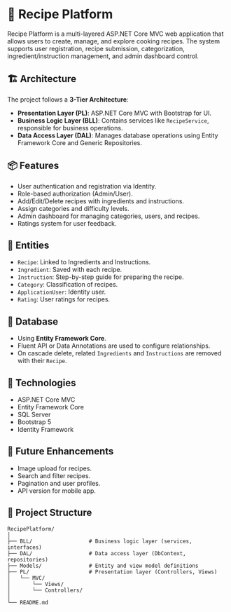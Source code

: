 # 🍲 Recipe Platform

Recipe Platform is a multi-layered ASP.NET Core MVC web application that allows users to create, manage, and explore cooking recipes. The system supports user registration, recipe submission, categorization, ingredient/instruction management, and admin dashboard control.

## 🏗️ Architecture

The project follows a **3-Tier Architecture**:

- **Presentation Layer (PL)**: ASP.NET Core MVC with Bootstrap for UI.
- **Business Logic Layer (BLL)**: Contains services like `RecipeService`, responsible for business operations.
- **Data Access Layer (DAL)**: Manages database operations using Entity Framework Core and Generic Repositories.

## 📦 Features

- User authentication and registration via Identity.
- Role-based authorization (Admin/User).
- Add/Edit/Delete recipes with ingredients and instructions.
- Assign categories and difficulty levels.
- Admin dashboard for managing categories, users, and recipes.
- Ratings system for user feedback.

## 🧩 Entities

- `Recipe`: Linked to Ingredients and Instructions.
- `Ingredient`: Saved with each recipe.
- `Instruction`: Step-by-step guide for preparing the recipe.
- `Category`: Classification of recipes.
- `ApplicationUser`: Identity user.
- `Rating`: User ratings for recipes.

## 💾 Database

- Using **Entity Framework Core**.
- Fluent API or Data Annotations are used to configure relationships.
- On cascade delete, related `Ingredients` and `Instructions` are removed with their `Recipe`.

## 🧪 Technologies

- ASP.NET Core MVC
- Entity Framework Core
- SQL Server
- Bootstrap 5
- Identity Framework

## 🔄 Future Enhancements

- Image upload for recipes.
- Search and filter recipes.
- Pagination and user profiles.
- API version for mobile app.

## 📁 Project Structure

```
RecipePlatform/
│
├── BLL/                  # Business logic layer (services, interfaces)
├── DAL/                  # Data access layer (DbContext, repositories)
├── Models/               # Entity and view model definitions
├── PL/                   # Presentation layer (Controllers, Views)
│   └── MVC/
│       └── Views/
│       └── Controllers/
│
└── README.md
```
